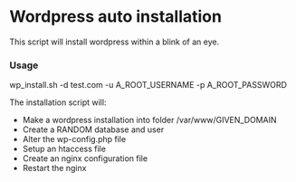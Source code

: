 # Wordpress auto installation
This script will install wordpress within a blink of an eye.

### Usage

wp_install.sh -d test.com -u A_ROOT_USERNAME -p A_ROOT_PASSWORD

The installation script will:

  - Make a wordpress installation into folder /var/www/GIVEN_DOMAIN
  - Create a RANDOM database and user
  - Alter the wp-config.php file
  - Setup an htaccess file
  - Create an nginx configuration file
  - Restart the nginx

